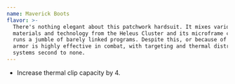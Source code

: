 ```yaml
---
name: Maverick Boots
flavor: >-
  There's nothing elegant about this patchwork hardsuit. It mixes various
  materials and technology from the Heleus Cluster and its microframe computer
  runs a jumble of barely linked programs. Despite this, or because of it, the
  armor is highly effective in combat, with targeting and thermal distribution
  systems second to none.
---
```

- Increase thermal clip capacity by 4.